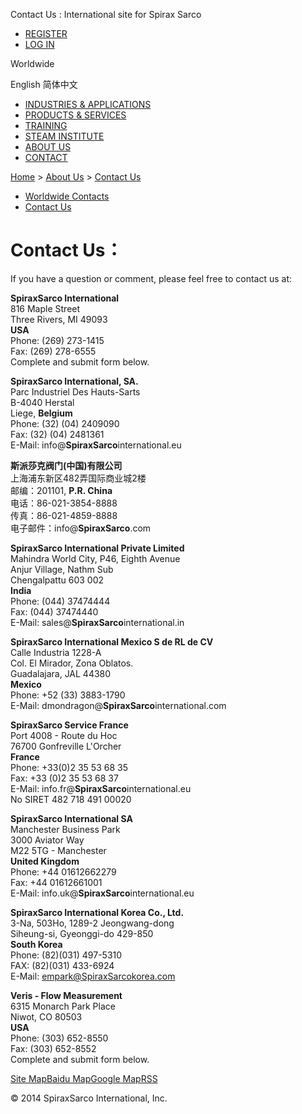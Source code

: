  Contact Us : International site for Spirax Sarco  

-   [REGISTER](/member/index_do.php?fmdo=user&dopost=regnew)
-   [LOG IN](/member/login.php)

[](/index.htm)

Worldwide

English 简体中文

 

-   [INDUSTRIES & APPLICATIONS](/cn_applications/index.html)
-   [PRODUCTS & SERVICES](/cn_products-services/)
-   [TRAINING](/cn_training/)
-   [STEAM INSTITUTE](/cn_university/)
-   [ABOUT US](/cn_about/)
-   [CONTACT](/en_about/contact.html)

  

[Home](/index.htm) > [About Us](/About_Us/) > [Contact Us](/en_about/contact.html)

-   [Worldwide Contacts](/Worldwide.html)
-   [Contact Us](/en_about/contact.html)

  

# Contact Us：

If you have a question or comment, please feel free to contact us at:

**SpiraxSarco International**  
816 Maple Street  
Three Rivers, MI 49093  
**USA**  
Phone: (269) 273-1415  
Fax: (269) 278-6555  
Complete and submit form below.  

**SpiraxSarco International, SA.**  
Parc Industriel Des Hauts-Sarts  
B-4040 Herstal  
Liege, **Belgium**  
Phone: (32) (04) 2409090  
Fax: (32) (04) 2481361  
E-Mail: info@**SpiraxSarco**international.eu

**斯派莎克阀门(中国)有限公司**  
上海浦东新区482弄国际商业城2楼  
邮编：201101, **P.R. China**  
电话：86-021-3854-8888  
传真：86-021-4859-8888  
电子邮件：info@**SpiraxSarco**.com

**SpiraxSarco International Private Limited**  
Mahindra World City, P46, Eighth Avenue  
Anjur Village, Nathm Sub  
Chengalpattu 603 002  
**India**  
Phone: (044) 37474444  
Fax: (044) 37474440  
E-Mail: sales@**SpiraxSarco**international.in

**SpiraxSarco International Mexico S de RL de CV**  
Calle Industria 1228-A  
Col. El Mirador, Zona Oblatos.  
Guadalajara, JAL 44380  
**Mexico**  
Phone: +52 (33) 3883-1790  
E-Mail: dmondragon@**SpiraxSarco**international.com

**SpiraxSarco Service France**  
Port 4008 - Route du Hoc  
76700 Gonfreville L'Orcher  
**France**  
Phone: +33(0)2 35 53 68 35  
Fax: +33 (0)2 35 53 68 37  
E-Mail: info.fr@**SpiraxSarco**international.eu  
No SIRET 482 718 491 00020

**SpiraxSarco International SA**  
Manchester Business Park  
3000 Aviator Way  
M22 5TG - Manchester  
**United Kingdom**  
Phone: +44 01612662279  
Fax: +44 01612661001  
E-Mail: info.uk@**SpiraxSarco**international.eu

**SpiraxSarco International Korea Co., Ltd.**  
3-Na, 503Ho, 1289-2 Jeongwang-dong  
Siheung-si, Gyeonggi-do 429-850  
**South Korea**  
Phone: (82)(031) 497-5310  
FAX: (82)(031) 433-6924  
E-Mail: empark@SpiraxSarcokorea.com

**Veris - Flow Measurement**  
6315 Monarch Park Place  
Niwot, CO 80503  
**USA**  
Phone: (303) 652-8550  
Fax: (303) 652-8552  
Complete and submit form below.  

[Site Map](/sitemap.html "Site Map")[Baidu Map](/baidu.xml)[Google Map](/google.xml)[RSS](/rss.xml)

© 2014 SpiraxSarco International, Inc.